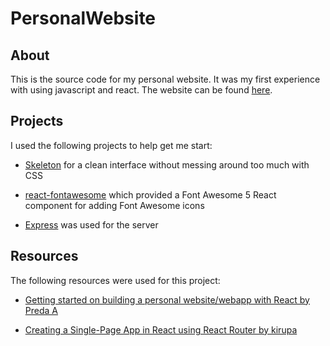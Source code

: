 # PersonalWebsite

## About

This is the source code for my personal website. It was my first experience with using javascript and react. The website can be found [here](www.alexveltman.com).

## Projects

I used the following projects to help get me start:

- [Skeleton](https://github.com/dhg/Skeleton) for a clean interface without messing around too much with CSS
- [react-fontawesome](https://github.com/FortAwesome/react-fontawesome) which provided a Font Awesome 5 React component for adding Font Awesome icons

- [Express](https://github.com/expressjs/express) was used for the server

## Resources

The following resources were used for this project:

- [Getting started on building a personal website/webapp with React by Preda A](https://medium.com/@Preda/getting-started-on-building-a-personal-website-with-react-b44ee93b1710)

- [Creating a Single-Page App in React using React Router by kirupa](https://www.kirupa.com/react/creating_single_page_app_react_using_react_router.htm)
